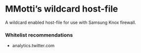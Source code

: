 # MMotti’s wildcard host-file

A wildcard enabled host-file for use with Samsung Knox firewall.

### Whitelist recommendations

* analytics.twitter.com